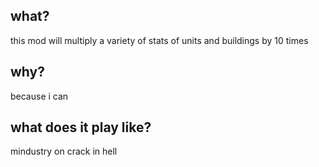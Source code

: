 ## what?

this mod will multiply a variety of stats of units and buildings by 10 times

## why?

because i can

## what does it play like?

mindustry on crack in hell
